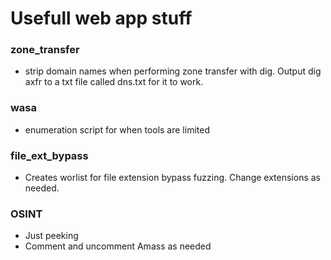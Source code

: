 # Usefull web app stuff

### zone_transfer  
- strip domain names when performing zone transfer with dig. Output dig axfr to a txt file called dns.txt for it to work.

### wasa
- enumeration script for when tools are limited

### file_ext_bypass
- Creates worlist for file extension bypass fuzzing. Change extensions as needed.

### OSINT
- Just peeking
- Comment and uncomment Amass as needed

  
